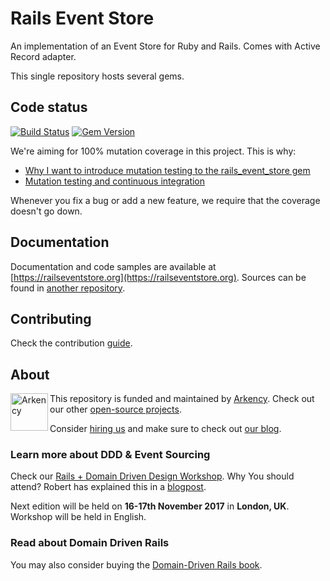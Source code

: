# Rails Event Store

An implementation of an Event Store for Ruby and Rails. Comes with Active Record adapter.

This single repository hosts several gems.

## Code status

[![Build Status](https://travis-ci.org/RailsEventStore/rails_event_store.svg?branch=master)](https://travis-ci.org/RailsEventStore/rails_event_store)
[![Gem Version](https://badge.fury.io/rb/rails_event_store.svg)](http://badge.fury.io/rb/rails_event_store)

We're aiming for 100% mutation coverage in this project. This is why:

* [Why I want to introduce mutation testing to the rails_event_store gem](http://blog.arkency.com/2015/04/why-i-want-to-introduce-mutation-testing-to-the-rails-event-store-gem/)
* [Mutation testing and continuous integration](http://blog.arkency.com/2015/05/mutation-testing-and-continuous-integration/)

Whenever you fix a bug or add a new feature, we require that the coverage doesn't go down.

## Documentation

Documentation and code samples are available at [https://railseventstore.org](https://railseventstore.org). Sources can be found in [another repository](https://github.com/RailsEventStore/railseventstore.org).

## Contributing

Check the contribution [guide](https://railseventstore.org/contributing/).

## About

<img src="http://arkency.com/images/arkency.png" alt="Arkency" width="60px" align="left" />

This repository is funded and maintained by [Arkency](https://arkency.com). Check out our other [open-source projects](https://github.com/arkency).

Consider [hiring us](http://arkency.com/hire-us) and make sure to check out [our blog](http://blog.arkency.com).

### Learn more about DDD & Event Sourcing

Check our [Rails + Domain Driven Design Workshop](http://blog.arkency.com/domain-driven-rails-london/).
Why You should attend? Robert has explained this in a [blogpost](http://blog.arkency.com/2016/12/why-would-you-even-want-to-listen-about-ddd/).


Next edition will be held on **16-17th November 2017** in **London, UK**. Workshop will be held in English.

### Read about Domain Driven Rails

You may also consider buying the [Domain-Driven Rails book](http://blog.arkency.com/domain-driven-rails/).
